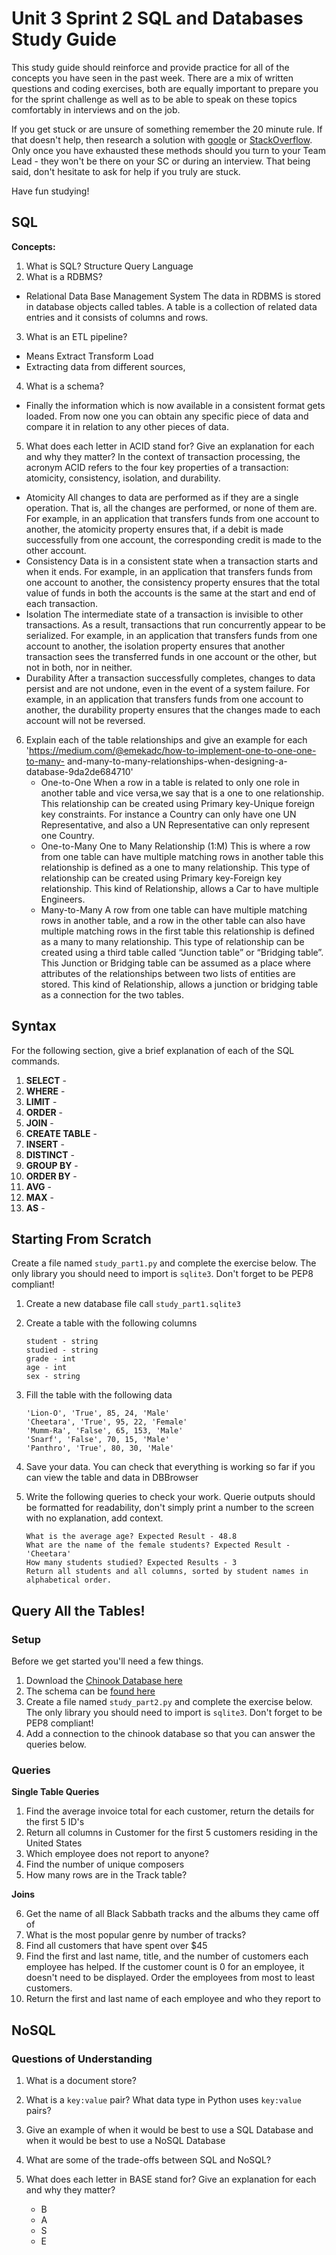 # Unit 3 Sprint 2 SQL and Databases Study Guide

This study guide should reinforce and provide practice for all of the concepts you have seen in the past week. There are a mix of written questions and coding exercises, both are equally important to prepare you for the sprint challenge as well as to be able to speak on these topics comfortably in interviews and on the job.

If you get stuck or are unsure of something remember the 20 minute rule. If that doesn't help, then research a solution with [google](https://www.google.com) or [StackOverflow](https://www.stackoverflow.com). Only once you have exhausted these methods should you turn to your Team Lead - they won't be there on your SC or during an interview. That being said, don't hesitate to ask for help if you truly are stuck.

Have fun studying!

## SQL

**Concepts:**

1. What is SQL?
Structure Query Language
2. What is a RDBMS?
- Relational Data Base Management System
The data in RDBMS is stored in database objects called tables.
A table is a collection of related data entries and it consists of columns and rows.

3. What is an ETL pipeline?
- Means Extract Transform Load
- Extracting data from different sources, 

4. What is a schema?
- Finally the information which is now available in a consistent format gets loaded. From now one you can obtain any 
specific piece of data and compare it in relation to any other pieces of data. 

5. What does each letter in ACID stand for? Give an explanation for each and why they matter?
In the context of transaction processing, the acronym ACID refers to the four key properties of a transaction: atomicity, consistency, isolation, and durability.

- Atomicity
All changes to data are performed as if they are a single operation. That is, all the changes are performed, or none of them are.
For example, in an application that transfers funds from one account to another, the atomicity property ensures that, if a debit is made successfully from one account, the corresponding credit is made to the other account.
- Consistency
Data is in a consistent state when a transaction starts and when it ends.
For example, in an application that transfers funds from one account to another, the consistency property ensures that the total value of funds in both the accounts is the same at the start and end of each transaction.
- Isolation
The intermediate state of a transaction is invisible to other transactions. As a result, transactions that run concurrently appear to be serialized.
For example, in an application that transfers funds from one account to another, the isolation property ensures that another transaction sees the transferred funds in one account or the other, but not in both, nor in neither.
- Durability 
After a transaction successfully completes, changes to data persist and are not undone, even in the event of a system failure.
For example, in an application that transfers funds from one account to another, the durability property ensures that the changes made to each account will not be reversed.

6. Explain each of the table relationships and give an example for each
'https://medium.com/@emekadc/how-to-implement-one-to-one-one-to-many-
and-many-to-many-relationships-when-designing-a-database-9da2de684710'
	- One-to-One
When a row in a table is related to only one role in another table and vice versa,we say
 that is a one to one relationship. This relationship can be created using Primary key-Unique foreign key constraints.
For instance a Country can only have one UN Representative, and also a UN Representative
can only represent one Country.
	- One-to-Many
One to Many Relationship (1:M)
This is where a row from one table can have multiple matching rows in another table this relationship is defined as a one to many relationship. This type of relationship can be created using Primary key-Foreign key relationship.
This kind of Relationship, allows a Car to have multiple Engineers.
	- Many-to-Many
A row from one table can have multiple matching rows in another table, and a row in the other table can also have multiple matching rows in the first table this relationship is defined as a many to many relationship. This type of relationship can be created using a third table called “Junction table” or “Bridging table”. This Junction or Bridging table can be assumed as a place where attributes of the relationships between two lists of entities are stored.
This kind of Relationship, allows a junction or bridging table as a connection for the two tables.

## Syntax
For the following section, give a brief explanation of each of the SQL commands.

1. **SELECT** - 
2. **WHERE** - 
3. **LIMIT** - 
4. **ORDER** -
5. **JOIN** -
6. **CREATE TABLE** - 
7. **INSERT** -
8. **DISTINCT** -
9. **GROUP BY** -
10. **ORDER BY** -
11. **AVG** - 
12. **MAX** -
13. **AS** -

## Starting From Scratch
Create a file named `study_part1.py` and complete the exercise below. The only library you should need to import is `sqlite3`. Don't forget to be PEP8 compliant!
1. Create a new database file call `study_part1.sqlite3`
2. Create a table with the following columns
    ```
    student - string
    studied - string
    grade - int
    age - int
    sex - string
    ```

3. Fill the table with the following data

    ```
    'Lion-O', 'True', 85, 24, 'Male'
    'Cheetara', 'True', 95, 22, 'Female'
    'Mumm-Ra', 'False', 65, 153, 'Male'
    'Snarf', 'False', 70, 15, 'Male'
    'Panthro', 'True', 80, 30, 'Male'
    ```

4. Save your data. You can check that everything is working so far if you can view the table and data in DBBrowser

5. Write the following queries to check your work. Querie outputs should be formatted for readability, don't simply print a number to the screen with no explanation, add context.

    ```
    What is the average age? Expected Result - 48.8
    What are the name of the female students? Expected Result - 'Cheetara'
    How many students studied? Expected Results - 3
    Return all students and all columns, sorted by student names in alphabetical order.
    ```

## Query All the Tables!

### Setup
Before we get started you'll need a few things.
1. Download the [Chinook Database here](https://github.com/bundickm/Study-Guides/blob/master/data/Chinook_Sqlite.sqlite)
2. The schema can be [found here](https://github.com/bundickm/Study-Guides/blob/master/data/Chinook%20Schema.png)
3. Create a file named `study_part2.py` and complete the exercise below. The only library you should need to import is `sqlite3`. Don't forget to be PEP8 compliant!
4. Add a connection to the chinook database so that you can answer the queries below.

### Queries
**Single Table Queries**
1. Find the average invoice total for each customer, return the details for the first 5 ID's
2. Return all columns in Customer for the first 5 customers residing in the United States
3. Which employee does not report to anyone?
4. Find the number of unique composers
5. How many rows are in the Track table?

**Joins**

6. Get the name of all Black Sabbath tracks and the albums they came off of
7. What is the most popular genre by number of tracks?
8. Find all customers that have spent over $45
9. Find the first and last name, title, and the number of customers each employee has helped. If the customer count is 0 for an employee, it doesn't need to be displayed. Order the employees from most to least customers.
10. Return the first and last name of each employee and who they report to

## NoSQL

### Questions of Understanding

1. What is a document store?

2. What is a `key:value` pair? What data type in Python uses `key:value` pairs?

3. Give an example of when it would be best to use a SQL Database and when it would be best to use a NoSQL Database

4. What are some of the trade-offs between SQL and NoSQL?

5. What does each letter in BASE stand for? Give an explanation for each and why they matter?
    - B
    - A
    - S
    - E

